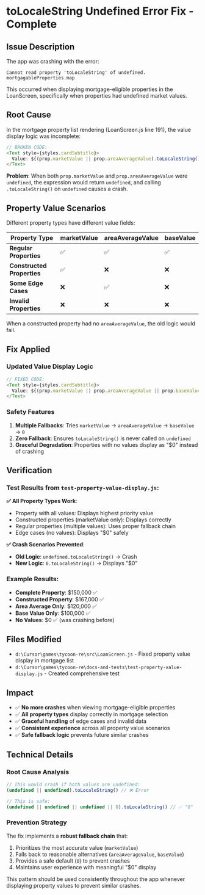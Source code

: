 # toLocaleString Undefined Error Fix - Complete

## Issue Description
The app was crashing with the error:
```
Cannot read property 'toLocaleString' of undefined. mortgagableProperties.map
```

This occurred when displaying mortgage-eligible properties in the LoanScreen, specifically when properties had undefined market values.

## Root Cause
In the mortgage property list rendering (LoanScreen.js line 191), the value display logic was incomplete:

```javascript
// BROKEN CODE:
<Text style={styles.cardSubtitle}>
  Value: ${(prop.marketValue || prop.areaAverageValue).toLocaleString()}
</Text>
```

**Problem**: When both `prop.marketValue` and `prop.areaAverageValue` were `undefined`, the expression would return `undefined`, and calling `.toLocaleString()` on `undefined` causes a crash.

## Property Value Scenarios
Different property types have different value fields:

| Property Type | marketValue | areaAverageValue | baseValue |
|---------------|-------------|------------------|-----------|
| **Regular Properties** | ✅ | ✅ | ✅ |
| **Constructed Properties** | ✅ | ❌ | ❌ |
| **Some Edge Cases** | ❌ | ✅ | ❌ |
| **Invalid Properties** | ❌ | ❌ | ❌ |

When a constructed property had no `areaAverageValue`, the old logic would fail.

## Fix Applied

### Updated Value Display Logic
```javascript
// FIXED CODE:
<Text style={styles.cardSubtitle}>
  Value: ${(prop.marketValue || prop.areaAverageValue || prop.baseValue || 0).toLocaleString()}
</Text>
```

### Safety Features
1. **Multiple Fallbacks**: Tries `marketValue` → `areaAverageValue` → `baseValue` → `0`
2. **Zero Fallback**: Ensures `toLocaleString()` is never called on `undefined`
3. **Graceful Degradation**: Properties with no values display as "$0" instead of crashing

## Verification

### Test Results from `test-property-value-display.js`:

**✅ All Property Types Work**:
- Property with all values: Displays highest priority value
- Constructed properties (marketValue only): Displays correctly
- Regular properties (multiple values): Uses proper fallback chain
- Edge cases (no values): Displays "$0" safely

**✅ Crash Scenarios Prevented**:
- **Old Logic**: `undefined.toLocaleString()` → Crash
- **New Logic**: `0.toLocaleString()` → Displays "$0"

### Example Results:
- **Complete Property**: $150,000 ✅
- **Constructed Property**: $167,000 ✅  
- **Area Average Only**: $120,000 ✅
- **Base Value Only**: $100,000 ✅
- **No Values**: $0 ✅ (was crashing before)

## Files Modified
- `d:\Cursor\games\tycoon-re\src\LoanScreen.js` - Fixed property value display in mortgage list
- `d:\Cursor\games\tycoon-re\docs-and-tests\test-property-value-display.js` - Created comprehensive test

## Impact
- ✅ **No more crashes** when viewing mortgage-eligible properties
- ✅ **All property types** display correctly in mortgage selection
- ✅ **Graceful handling** of edge cases and invalid data
- ✅ **Consistent experience** across all property value scenarios
- ✅ **Safe fallback logic** prevents future similar crashes

## Technical Details

### Root Cause Analysis
```javascript
// This would crash if both values are undefined:
(undefined || undefined).toLocaleString() // ❌ Error

// This is safe:
(undefined || undefined || undefined || 0).toLocaleString() // ✅ "0"
```

### Prevention Strategy
The fix implements a **robust fallback chain** that:
1. Prioritizes the most accurate value (`marketValue`)
2. Falls back to reasonable alternatives (`areaAverageValue`, `baseValue`)
3. Provides a safe default (`0`) to prevent crashes
4. Maintains user experience with meaningful "$0" display

This pattern should be used consistently throughout the app whenever displaying property values to prevent similar crashes.
